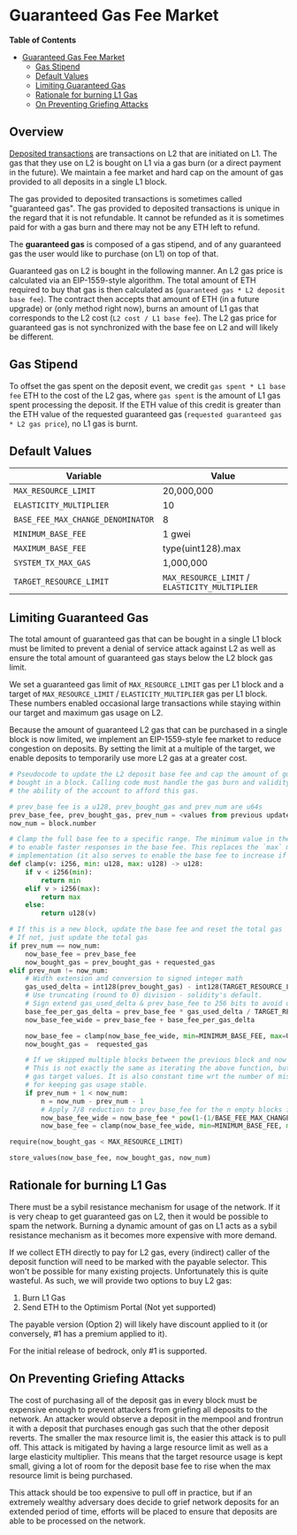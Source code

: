 # Guaranteed Gas Fee Market

<!-- START doctoc generated TOC please keep comment here to allow auto update -->
<!-- DON'T EDIT THIS SECTION, INSTEAD RE-RUN doctoc TO UPDATE -->
**Table of Contents**

- [Guaranteed Gas Fee Market](#guaranteed-gas-fee-market)
  - [Gas Stipend](#gas-stipend)
  - [Default Values](#default-values)
  - [Limiting Guaranteed Gas](#limiting-guaranteed-gas)
  - [Rationale for burning L1 Gas](#rationale-for-burning-l1-gas)
  - [On Preventing Griefing Attacks](#on-preventing-griefing-attacks)

<!-- END doctoc generated TOC please keep comment here to allow auto update -->

## Overview

[Deposited transactions](../glossary.md#deposited-transaction) are transactions on L2 that are
initiated on L1. The gas that they use on L2 is bought on L1 via a gas burn (or a direct payment
in the future). We maintain a fee market and hard cap on the amount of gas provided to all deposits
in a single L1 block.

The gas provided to deposited transactions is sometimes called "guaranteed gas". The gas provided to
deposited transactions is unique in the regard that it is not refundable. It cannot be refunded as
it is sometimes paid for with a gas burn and there may not be any ETH left to refund.

The **guaranteed gas** is composed of a gas stipend, and of any guaranteed gas the user would like
to purchase (on L1) on top of that.

Guaranteed gas on L2 is bought in the following manner. An L2 gas price is calculated via an
EIP-1559-style algorithm. The total amount of ETH required to buy that gas is then calculated as
(`guaranteed gas * L2 deposit base fee`). The contract then accepts that amount of ETH (in a future
upgrade) or (only method right now), burns an amount of L1 gas that corresponds to the L2 cost (`L2
cost / L1 base fee`). The L2 gas price for guaranteed gas is not synchronized with the base fee on
L2 and will likely be different.

## Gas Stipend

To offset the gas spent on the deposit event, we credit `gas spent * L1 base fee` ETH to the cost
of the L2 gas, where `gas spent` is the amount of L1 gas spent processing the deposit. If the ETH
value of this credit is greater than the ETH value of the requested guaranteed gas (`requested
guaranteed gas * L2 gas price`), no L1 gas is burnt.

## Default Values

| Variable                          | Value                                          |
| --------------------------------- | ---------------------------------------------- |
| `MAX_RESOURCE_LIMIT`              | 20,000,000                                     |
| `ELASTICITY_MULTIPLIER`           | 10                                             |
| `BASE_FEE_MAX_CHANGE_DENOMINATOR` | 8                                              |
| `MINIMUM_BASE_FEE`                | 1 gwei                                         |
| `MAXIMUM_BASE_FEE`                | type(uint128).max                              |
| `SYSTEM_TX_MAX_GAS`               | 1,000,000                                      |
| `TARGET_RESOURCE_LIMIT`           | `MAX_RESOURCE_LIMIT` / `ELASTICITY_MULTIPLIER` |

## Limiting Guaranteed Gas

The total amount of guaranteed gas that can be bought in a single L1 block must be limited to
prevent a denial of service attack against L2 as well as ensure the total amount of guaranteed gas
stays below the L2 block gas limit.

We set a guaranteed gas limit of `MAX_RESOURCE_LIMIT` gas per L1 block and a target of
`MAX_RESOURCE_LIMIT` / `ELASTICITY_MULTIPLIER` gas per L1 block. These numbers enabled
occasional large transactions while staying within our target and maximum gas usage on L2.

Because the amount of guaranteed L2 gas that can be purchased in a single block is now limited,
we implement an EIP-1559-style fee market to reduce congestion on deposits. By setting the limit
at a multiple of the target, we enable deposits to temporarily use more L2 gas at a greater cost.

```python
# Pseudocode to update the L2 deposit base fee and cap the amount of guaranteed gas
# bought in a block. Calling code must handle the gas burn and validity checks on
# the ability of the account to afford this gas.

# prev_base fee is a u128, prev_bought_gas and prev_num are u64s
prev_base_fee, prev_bought_gas, prev_num = <values from previous update>
now_num = block.number

# Clamp the full base fee to a specific range. The minimum value in the range should be around 100-1000
# to enable faster responses in the base fee. This replaces the `max` mechanism in the ethereum 1559
# implementation (it also serves to enable the base fee to increase if it is very small).
def clamp(v: i256, min: u128, max: u128) -> u128:
    if v < i256(min):
        return min
    elif v > i256(max):
        return max
    else:
        return u128(v)

# If this is a new block, update the base fee and reset the total gas
# If not, just update the total gas
if prev_num == now_num:
    now_base_fee = prev_base_fee
    now_bought_gas = prev_bought_gas + requested_gas
elif prev_num != now_num:
    # Width extension and conversion to signed integer math
    gas_used_delta = int128(prev_bought_gas) - int128(TARGET_RESOURCE_LIMIT)
    # Use truncating (round to 0) division - solidity's default.
    # Sign extend gas_used_delta & prev_base_fee to 256 bits to avoid overflows here.
    base_fee_per_gas_delta = prev_base_fee * gas_used_delta / TARGET_RESOURCE_LIMIT / BASE_FEE_MAX_CHANGE_DENOMINATOR
    now_base_fee_wide = prev_base_fee + base_fee_per_gas_delta

    now_base_fee = clamp(now_base_fee_wide, min=MINIMUM_BASE_FEE, max=UINT_128_MAX_VALUE)
    now_bought_gas =  requested_gas

    # If we skipped multiple blocks between the previous block and now update the base fee again.
    # This is not exactly the same as iterating the above function, but quite close for reasonable
    # gas target values. It is also constant time wrt the number of missed blocks which is important
    # for keeping gas usage stable.
    if prev_num + 1 < now_num:
        n = now_num - prev_num - 1
        # Apply 7/8 reduction to prev_base_fee for the n empty blocks in a row.
        now_base_fee_wide = now_base_fee * pow(1-(1/BASE_FEE_MAX_CHANGE_DENOMINATOR), n)
        now_base_fee = clamp(now_base_fee_wide, min=MINIMUM_BASE_FEE, max=type(uint128).max)

require(now_bought_gas < MAX_RESOURCE_LIMIT)

store_values(now_base_fee, now_bought_gas, now_num)
```

## Rationale for burning L1 Gas

There must be a sybil resistance mechanism for usage of the network. If it is very cheap to get
guaranteed gas on L2, then it would be possible to spam the network. Burning a dynamic amount
of gas on L1 acts as a sybil resistance mechanism as it becomes more expensive with more demand.

If we collect ETH directly to pay for L2 gas, every (indirect) caller of the deposit function will need
to be marked with the payable selector. This won't be possible for many existing projects. Unfortunately
this is quite wasteful. As such, we will provide two options to buy L2 gas:

1. Burn L1 Gas
2. Send ETH to the Optimism Portal (Not yet supported)

The payable version (Option 2) will likely have discount applied to it (or conversely, #1 has a
premium applied to it).

For the initial release of bedrock, only #1 is supported.

## On Preventing Griefing Attacks

The cost of purchasing all of the deposit gas in every block must be expensive
enough to prevent attackers from griefing all deposits to the network.
An attacker would observe a deposit in the mempool and frontrun it with a deposit
that purchases enough gas such that the other deposit reverts.
The smaller the max resource limit is, the easier this attack is to pull off.
This attack is mitigated by having a large resource limit as well as a large
elasticity multiplier. This means that the target resource usage is kept small,
giving a lot of room for the deposit base fee to rise when the max resource limit
is being purchased.

This attack should be too expensive to pull off in practice, but if an extremely
wealthy adversary does decide to grief network deposits for an extended period
of time, efforts will be placed to ensure that deposits are able to be processed
on the network.
